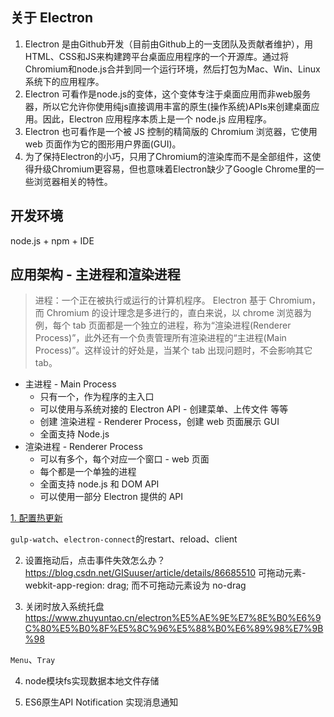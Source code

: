 ## 关于 Electron
1. Electron 是由Github开发（目前由Github上的一支团队及贡献者维护），用HTML、CSS和JS来构建跨平台桌面应用程序的一个开源库。通过将Chromium和node.js合并到同一个运行环境，然后打包为Mac、Win、Linux系统下的应用程序。
2. Electron 可看作是node.js的变体，这个变体专注于桌面应用而非web服务器，所以它允许你使用纯js直接调用丰富的原生(操作系统)APIs来创建桌面应用。因此，Electron 应用程序本质上是一个 node.js 应用程序。
3. Electron 也可看作是一个被 JS 控制的精简版的 Chromium 浏览器，它使用 web 页面作为它的图形用户界面(GUI)。
4. 为了保持Electron的小巧，只用了Chromium的渲染库而不是全部组件，这使得升级Chromium更容易，但也意味着Electron缺少了Google Chrome里的一些浏览器相关的特性。

## 开发环境
node.js + npm + IDE

## 应用架构 - 主进程和渲染进程
> 进程：一个正在被执行或运行的计算机程序。
Electron 基于 Chromium，而 Chromium 的设计理念是多进行的，直白来说，以 chrome 浏览器为例，每个 tab 页面都是一个独立的进程，称为“渲染进程(Renderer Process)”，此外还有一个负责管理所有渲染进程的“主进程(Main Process)”。这样设计的好处是，当某个 tab 出现问题时，不会影响其它 tab。
* 主进程 - Main Process
  - 只有一个，作为程序的主入口
  - 可以使用与系统对接的 Electron API - 创建菜单、上传文件 等等
  - 创建 渲染进程 - Renderer Process，创建 web 页面展示 GUI
  - 全面支持 Node.js
* 渲染进程 - Renderer Process
  - 可以有多个，每个对应一个窗口 - web 页面
  - 每个都是一个单独的进程
  - 全面支持 node.js 和 DOM API
  - 可以使用一部分 Electron 提供的 API


[1. 配置热更新](https://www.jianshu.com/p/7d8dc34187f1#2electron-%E7%83%AD%E6%9B%B4%E6%96%B0)   

`gulp-watch`、`electron-connect`的restart、reload、client

2. 设置拖动后，点击事件失效怎么办？https://blog.csdn.net/GISuuser/article/details/86685510  可拖动元素-webkit-app-region: drag; 而不可拖动元素设为 no-drag 
      
3. 关闭时放入系统托盘 https://www.zhuyuntao.cn/electron%E5%AE%9E%E7%8E%B0%E6%9C%80%E5%B0%8F%E5%8C%96%E5%88%B0%E6%89%98%E7%9B%98

`Menu`、`Tray`

4. node模块fs实现数据本地文件存储

5. ES6原生API Notification 实现消息通知